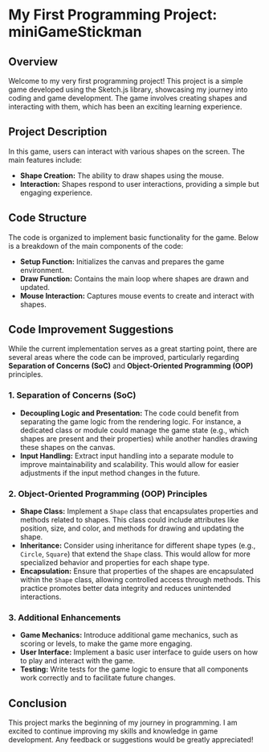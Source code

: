 # My First Programming Project: miniGameStickman

## Overview

Welcome to my very first programming project! This project is a simple game developed using the Sketch.js library, showcasing my journey into coding and game development. 
The game involves creating shapes and interacting with them, which has been an exciting learning experience. 

## Project Description

In this game, users can interact with various shapes on the screen. The main features include:

- **Shape Creation:** The ability to draw shapes using the mouse.
- **Interaction:** Shapes respond to user interactions, providing a simple but engaging experience.

## Code Structure

The code is organized to implement basic functionality for the game. Below is a breakdown of the main components of the code:

- **Setup Function:** Initializes the canvas and prepares the game environment.
- **Draw Function:** Contains the main loop where shapes are drawn and updated.
- **Mouse Interaction:** Captures mouse events to create and interact with shapes.

## Code Improvement Suggestions

While the current implementation serves as a great starting point, there are several areas where the code can be improved, particularly regarding **Separation of Concerns (SoC)** and **Object-Oriented Programming (OOP)** principles.

### 1. Separation of Concerns (SoC)

- **Decoupling Logic and Presentation:** The code could benefit from separating the game logic from the rendering logic. For instance, a dedicated class or module could manage the game state (e.g., which shapes are present and their properties) while another handles drawing these shapes on the canvas.
- **Input Handling:** Extract input handling into a separate module to improve maintainability and scalability. This would allow for easier adjustments if the input method changes in the future.

### 2. Object-Oriented Programming (OOP) Principles

- **Shape Class:** Implement a `Shape` class that encapsulates properties and methods related to shapes. This class could include attributes like position, size, and color, and methods for drawing and updating the shape.
- **Inheritance:** Consider using inheritance for different shape types (e.g., `Circle`, `Square`) that extend the `Shape` class. This would allow for more specialized behavior and properties for each shape type.
- **Encapsulation:** Ensure that properties of the shapes are encapsulated within the `Shape` class, allowing controlled access through methods. This practice promotes better data integrity and reduces unintended interactions.

### 3. Additional Enhancements

- **Game Mechanics:** Introduce additional game mechanics, such as scoring or levels, to make the game more engaging.
- **User Interface:** Implement a basic user interface to guide users on how to play and interact with the game.
- **Testing:** Write tests for the game logic to ensure that all components work correctly and to facilitate future changes.

## Conclusion

This project marks the beginning of my journey in programming. I am excited to continue improving my skills and knowledge in game development. Any feedback or suggestions would be greatly appreciated!



